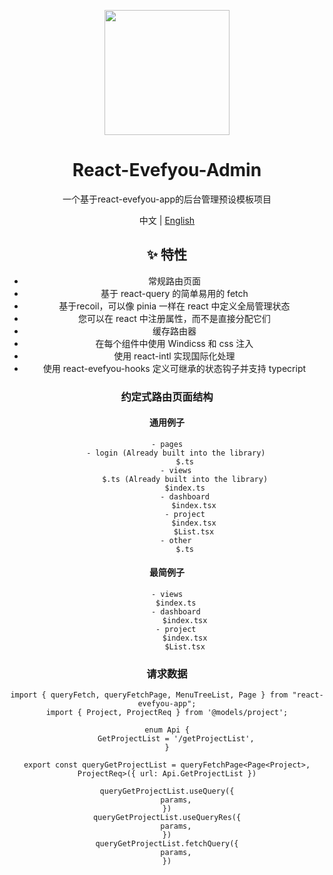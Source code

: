<p align="center">
  <a href="https://ant.design">
    <img width="200" src="">
  </a>
</p>

<h1 align="center">React-Evefyou-Admin</h1>

<div align="center">

一个基于react-evefyou-app的后台管理预设模板项目

中文 | [English](./README.md)

## ✨ 特性

- 常规路由页面
- 基于 react-query 的简单易用的 fetch
- 基于recoil，可以像 pinia 一样在 react 中定义全局管理状态
- 您可以在 react 中注册属性，而不是直接分配它们
- 缓存路由器
- 在每个组件中使用 Windicss 和 css 注入
- 使用 react-intl 实现国际化处理
- 使用 react-evefyou-hooks 定义可继承的状态钩子并支持 typecript

### 约定式路由页面结构

#### 通用例子

```
- pages
    - login (Already built into the library)
        $.ts
    - views
        $.ts (Already built into the library)
        $index.ts
        - dashboard
            $index.tsx
        - project
            $index.tsx
            $List.tsx
    - other
        $.ts
```

#### 最简例子

```
- views
    $index.ts
    - dashboard
        $index.tsx
    - project
        $index.tsx
        $List.tsx
```

### 请求数据

```
import { queryFetch, queryFetchPage, MenuTreeList, Page } from "react-evefyou-app";
import { Project, ProjectReq } from '@models/project';

enum Api {
    GetProjectList = '/getProjectList',
}

export const queryGetProjectList = queryFetchPage<Page<Project>, ProjectReq>({ url: Api.GetProjectList })

queryGetProjectList.useQuery({
    params,
})
queryGetProjectList.useQueryRes({
    params,
})
queryGetProjectList.fetchQuery({
    params,
})
```
